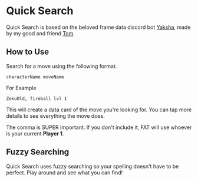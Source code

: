 # Quick Search

Quick Search is based on the beloved frame data discord bot [Yaksha](https://github.com/ellipses/Yaksha), made by my good and friend [Tom](https://twitter.com/TheEllipsis_).

## How to Use
Search for a move using the following format.

`characterName moveName`

For Example

`ZekuOld, fireball lvl 1`

This will create a data card of the move you're looking for. You can tap more details to see everything the move does.

The comma is SUPER important. If you don't include it, FAT will use whoever is your current __Player 1__.

## Fuzzy Searching
Quick Search uses fuzzy searching so your spelling doesn't have to be perfect. Play around and see what you can find!